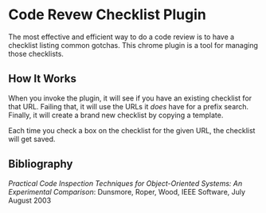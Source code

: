 Code Revew Checklist Plugin
===========================

The most effective and efficient way to do a code review is to have a checklist listing common gotchas.
This chrome plugin is a tool for managing those checklists.

How It Works
------------
When you invoke the plugin, it will see if you have an existing checklist for that URL.
Failing that, it will use the URLs it _does_ have for a prefix search.
Finally, it will create a brand new checklist by copying a template.

Each time you check a box on the checklist for the given URL, the checklist will
get saved.

Bibliography
------------
_Practical Code Inspection Techniques for Object-Oriented Systems: An Experimental Comparison_: Dunsmore, Roper, Wood, IEEE Software, July August 2003
